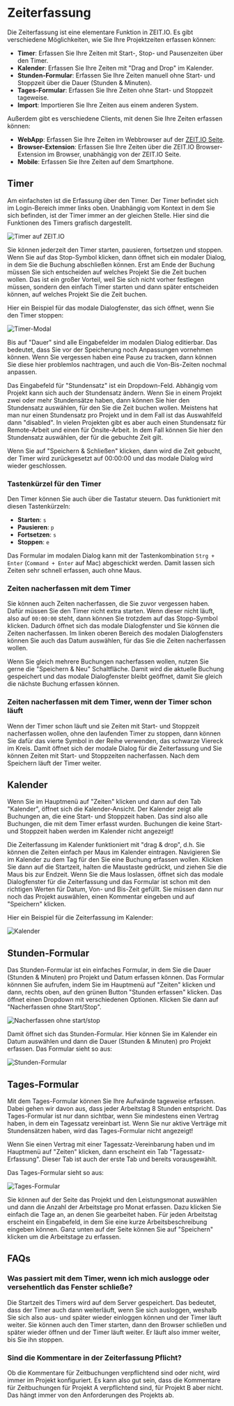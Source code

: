 # Zeiterfassung

Die Zeiterfassung ist eine elementare Funktion in ZEIT.IO. Es gibt verschiedene Möglichkeiten,
wie Sie Ihre Projektzeiten erfassen können:

- **Timer**: Erfassen Sie Ihre Zeiten mit Start-, Stop- und Pausenzeiten über den Timer.
- **Kalender**: Erfassen Sie Ihre Zeiten mit "Drag and Drop" im Kalender.
- **Stunden-Formular**: Erfassen Sie Ihre Zeiten manuell ohne Start- und Stoppzeit über die Dauer (Stunden & Minuten).
- **Tages-Formular**: Erfassen Sie Ihre Zeiten ohne Start- und Stoppzeit tageweise.
- **Import**: Importieren Sie Ihre Zeiten aus einem anderen System.

Außerdem gibt es verschiedene Clients, mit denen Sie Ihre Zeiten erfassen können:

- **WebApp**: Erfassen Sie Ihre Zeiten im Webbrowser auf der [ZEIT.IO Seite](https://zeit.io/de/).
- **Browser-Extension**: Erfassen Sie Ihre Zeiten über die ZEIT.IO Browser-Extension im Browser, unabhängig
  von der ZEIT.IO Seite.
- **Mobile**: Erfassen Sie Ihre Zeiten auf dem Smartphone.

## Timer

Am einfachsten ist die Erfassung über den Timer. Der Timer
befindet sich im Login-Bereich immer links oben. Unabhängig vom Kontext in dem Sie sich befinden,
ist der Timer immer an der gleichen Stelle. Hier sind die Funktionen des Timers grafisch dargestellt.

![Timer auf ZEIT.IO](../img/timer-functions.png)

Sie können jederzeit den Timer starten, pausieren, fortsetzen und stoppen. Wenn Sie auf das Stop-Symbol klicken,
dann öffnet sich ein modaler Dialog, in dem Sie die Buchung abschließen können. Erst am Ende der Buchung müssen Sie
sich entscheiden auf welches Projekt Sie die Zeit buchen wollen. Das ist ein großer Vorteil, weil Sie sich nicht
vorher festlegen müssen, sondern den einfach Timer starten und dann später entscheiden können, auf welches Projekt Sie die Zeit buchen.

Hier ein Beispiel für das modale Dialogfenster, das sich öffnet, wenn Sie den Timer stoppen:

![Timer-Modal](../img/context-freelance/timer-dialog-01-de.png)

Bis auf "Dauer" sind alle Eingabefelder im modalen Dialog editierbar. Das bedeutet, dass Sie vor der Speicherung
noch Anpassungen vornehmen können. Wenn Sie vergessen haben eine Pause zu tracken, dann können Sie diese hier problemlos
nachtragen, und auch die Von-Bis-Zeiten nochmal anpassen.

Das Eingabefeld für "Stundensatz" ist ein Dropdown-Feld. Abhängig vom Projekt kann sich auch der Stundensatz ändern.
Wenn Sie in einem Projekt zwei oder mehr Stundensätze haben, dann können Sie hier den Stundensatz auswählen,
für den Sie die Zeit buchen wollen. Meistens hat man nur einen Stundensatz pro Projekt und in dem Fall ist das
Auswahlfeld dann "disabled". In vielen Projekten gibt es aber auch einen Stundensatz für Remote-Arbeit und einen
für Onsite-Arbeit. In dem Fall können Sie hier den Stundensatz auswählen, der für die gebuchte Zeit gilt.

Wenn Sie auf "Speichern & Schließen" klicken, dann wird die Zeit gebucht, der Timer wird zurückgesetzt auf 00:00:00
und das modale Dialog wird wieder geschlossen.

### Tastenkürzel für den Timer

Den Timer können Sie auch über die Tastatur steuern. Das funktioniert mit diesen Tastenkürzeln:

- **Starten**: `s`
- **Pausieren**: `p`
- **Fortsetzen**: `s`
- **Stoppen**: `e`

Das Formular im modalen Dialog kann mit der Tastenkombination `Strg + Enter` (`Command + Enter` auf Mac)
abgeschickt werden. Damit lassen sich Zeiten sehr schnell erfassen, auch ohne Maus.


### Zeiten nacherfassen mit dem Timer

Sie können auch Zeiten nacherfassen, die Sie zuvor vergessen haben. Dafür müssen Sie den Timer nicht extra starten. 
Wenn dieser nicht läuft, also auf `00:00:00` steht, dann können Sie trotzdem auf das Stopp-Symbol klicken.
Dadurch öffnet sich das modale Dialogfenster und Sie können die Zeiten nacherfassen. Im linken oberen Bereich des
modalen Dialogfensters können Sie auch das Datum auswählen, für das Sie die Zeiten nacherfassen wollen.

Wenn Sie gleich mehrere Buchungen nacherfassen wollen, nutzen Sie gerne die "Speichern & Neu" Schaltfläche. Damit wird
die aktuelle Buchung gespeichert und das modale Dialogfenster bleibt geöffnet, damit Sie gleich die nächste Buchung
erfassen können.

### Zeiten nacherfassen mit dem Timer, wenn der Timer schon läuft

Wenn der Timer schon läuft und sie Zeiten mit Start- und Stoppzeit nacherfassen wollen, ohne den laufenden Timer
zu stoppen, dann können Sie dafür das vierte Symbol in der Reihe verwenden, das schwarze Viereck im Kreis.
Damit öffnet sich der modale Dialog für die Zeiterfassung und Sie können Zeiten mit Start- und Stoppzeiten nacherfassen.
Nach dem Speichern läuft der Timer weiter.

## Kalender

Wenn Sie im Hauptmenü auf "Zeiten" klicken und dann auf den Tab "Kalender", öffnet sich die Kalender-Ansicht.
Der Kalender zeigt alle Buchungen an, die eine Start- und Stoppzeit haben. Das sind also alle Buchungen, die mit dem Timer
erfasst wurden. Buchungen die keine Start- und Stoppzeit haben werden im Kalender nicht angezeigt!

Die Zeiterfassung im Kalender funktioniert mit "drag & drop", d.h. Sie können die Zeiten  einfach per Maus
im Kalender eintragen. Navigieren Sie im Kalender zu dem Tag für den Sie eine Buchung erfassen wollen. Klicken Sie
dann auf die Startzeit, halten die Maustaste gedrückt, und ziehen Sie die Maus bis zur Endzeit. Wenn Sie die Maus
loslassen,  öffnet sich das modale Dialogfenster für die Zeiterfassung und das Formular ist schon mit den
richtigen Werten für Datum, Von- und Bis-Zeit gefüllt. Sie müssen dann nur noch das Projekt auswählen, einen
Kommentar eingeben und auf "Speichern" klicken.

Hier ein Beispiel für die Zeiterfassung im Kalender:

![Kalender](../img/context-freelance/calendar-01-de.gif)


## Stunden-Formular

Das Stunden-Formular ist ein einfaches Formular, in dem Sie die Dauer (Stunden & Minuten) pro Projekt und Datum
erfassen können. Das Formular könnnen Sie aufrufen, indem Sie im Hauptmenü auf "Zeiten" klicken und dann, rechts oben,
auf den grünen Button "Stunden erfassen" klicken. Das öffnet einen Dropdown mit verschiedenen Optionen. Klicken Sie
dann auf "Nacherfassen ohne Start/Stop".

![Nacherfassen ohne start/stop](../img/context-freelance/hour-form-01-de.png)

Damit öffnet sich das Stunden-Formular. Hier können Sie im Kalender ein Datum auswählen und dann die Dauer
(Stunden & Minuten) pro Projekt erfassen. Das Formular sieht so aus:

![Stunden-Formular](../img/context-freelance/hour-form-02-de.png)


## Tages-Formular

Mit dem Tages-Formular können Sie Ihre Aufwände tageweise erfassen. Dabei gehen wir davon aus, dass jeder Arbeitstag
8 Stunden entspricht. Das Tages-Formular ist nur dann sichtbar, wenn Sie mindestens einen Vertrag haben, in dem ein
Tagessatz vereinbart ist. Wenn Sie nur aktive Verträge mit Stundensätzen haben, wird das Tages-Formular nicht
angezeigt!

Wenn Sie einen Vertrag mit einer Tagessatz-Vereinbarung haben und im Hauptmenü auf "Zeiten" klicken, dann
erscheint ein Tab "Tagessatz-Erfassung". Dieser Tab ist auch der erste Tab und bereits vorausgewählt.

Das Tages-Formular sieht so aus:

![Tages-Formular](../img/context-freelance/day-form-01-de.png)

Sie können auf der Seite das Projekt und den Leistungsmonat auswählen und dann die Anzahl der Arbeitstage pro Monat
erfassen. Dazu klicken Sie einfach die Tage an, an denen Sie gearbeitet haben. Für jeden Arbeitstag erscheint
ein Eingabefeld, in dem Sie eine kurze Arbeitsbeschreibung eingeben können. Ganz unten auf der Seite können Sie 
auf "Speichern" klicken um die Arbeitstage zu erfassen.


## FAQs

### Was passiert mit dem Timer, wenn ich mich auslogge oder versehentlich das Fenster schließe?

Die Startzeit des Timers wird auf dem Server gespeichert. Das bedeutet, dass der Timer auch dann weiterläuft, wenn Sie sich
ausloggen, weshalb Sie sich also aus- und später wieder einloggen können und der Timer läuft weiter. Sie können auch
den Timer starten, dann den Browser schließen und später wieder öffnen und der Timer läuft weiter. Er läuft
also immer weiter, bis Sie ihn stoppen.

### Sind die Kommentare in der Zeiterfassung Pflicht?

Ob die Kommentare für Zeitbuchungen verpflichtend sind oder nicht, wird immer im Projekt konfiguriert. Es kann also gut sein,
dass die Kommentare für Zeitbuchungen für Projekt A verpflichtend sind, für Projekt B aber nicht. Das hängt immer von den 
Anforderungen des Projekts ab.
